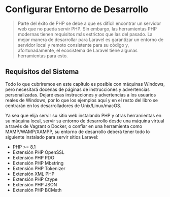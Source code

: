 # Configurar Entorno de Desarrollo

>Parte del éxito de PHP se debe a que es difícil encontrar un servidor web que no pueda servir PHP. Sin embargo, las herramientas PHP modernas tienen requisitos más estrictos que las del pasado. La mejor manera de desarrollar para Laravel es garantizar un entorno de servidor local y remoto consistente para su código y, afortunadamente, el ecosistema de Laravel tiene algunas herramientas para esto.

## Requisitos del Sistema

Todo lo que cubriremos en este capítulo es posible con máquinas Windows, pero necesitará docenas de páginas de instrucciones y advertencias personalizadas. Dejaré esas instrucciones y advertencias a los usuarios reales de Windows, por lo que los ejemplos aquí y en el resto del libro se centrarán en los desarrolladores de Unix/Linux/macOS.

Ya sea que elija servir su sitio web instalando PHP y otras herramientas en su máquina local, servir su entorno de desarrollo desde una máquina virtual a través de Vagrant o Docker, o confiar en una herramienta como MAMP/WAMP/XAMPP, su entorno de desarrollo deberá tener todo lo siguiente instalado para servir sitios Laravel:

- PHP >= 8.1
- Extensión PHP OpenSSL
- Extensión PHP PDO
- Extensión PHP Mbstring
- Extensión PHP Tokenizer
- Extensión XML PHP
- Extensión PHP Ctype
- Extensión PHP JSON
- Extensión PHP BCMath
